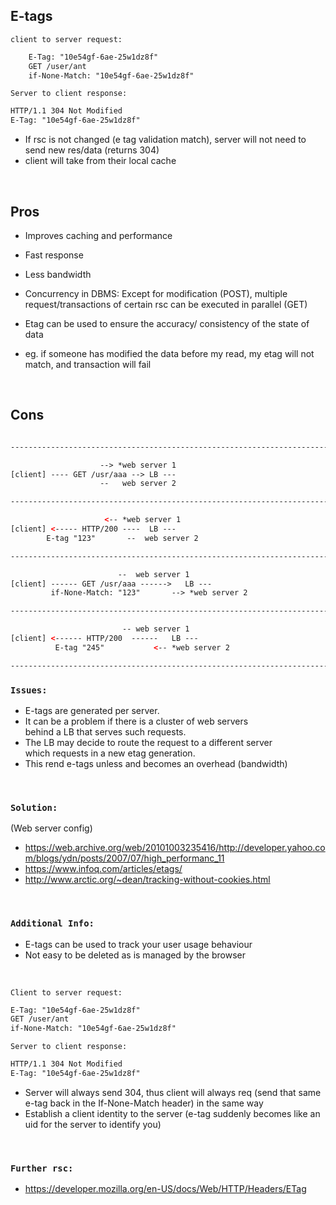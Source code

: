 ## E-tags

`client to server request:`

```html
    E-Tag: "10e54gf-6ae-25w1dz8f"
    GET /user/ant
    if-None-Match: "10e54gf-6ae-25w1dz8f"
```

`Server to client response:`
```html
HTTP/1.1 304 Not Modified
E-Tag: "10e54gf-6ae-25w1dz8f"
```

- If rsc is not changed (e tag validation match), server will not need to send new res/data (returns 304)
- client will take from their local cache

<br>

## Pros
- Improves caching and performance
- Fast response
- Less bandwidth

- Concurrency in DBMS:
Except for modification (POST), 
multiple request/transactions of certain rsc can be executed in parallel (GET)

- Etag can be used to ensure the accuracy/ consistency of the state of data

- eg. if someone has modified the data before my read, my etag will not match,
and transaction will fail

<br>

## Cons

```html

---------------------------------------------------------------------------

				 	--> *web server 1
[client] ---- GET /usr/aaa --> LB ---
				 	--   web server 2

---------------------------------------------------------------------------

				  	 <-- *web server 1
[client] <----- HTTP/200 ----  LB ---
		E-tag "123"		  --  web server 2

---------------------------------------------------------------------------

				  		--  web server 1
[client] ------ GET /usr/aaa ------>   LB ---
	     if-None-Match: "123"	  	--> *web server 2

---------------------------------------------------------------------------

				  		 -- web server 1
[client] <------ HTTP/200  ------   LB ---
	      E-tag "245"	  		<-- *web server 2

---------------------------------------------------------------------------

```

### `Issues:`<br />
- E-tags are generated per server.
- It can be a problem if there is a cluster of web servers <br /> behind a LB that serves such requests.
- The LB may decide to route the request to a different server <br /> which requests in a new etag generation.
- This rend e-tags unless and becomes an overhead (bandwidth)

<br>

### `Solution:`<br />
(Web server config)
- https://web.archive.org/web/20101003235416/http://developer.yahoo.com/blogs/ydn/posts/2007/07/high_performanc_11
- https://www.infoq.com/articles/etags/
- http://www.arctic.org/~dean/tracking-without-cookies.html

<br>

### `Additional Info:`<br />
- E-tags can be used to track your user usage behaviour
- Not easy to be deleted as is managed by the browser

<br>

`Client to server request:`
```html
E-Tag: "10e54gf-6ae-25w1dz8f"
GET /user/ant
if-None-Match: "10e54gf-6ae-25w1dz8f"
```

`Server to client response:`
```html
HTTP/1.1 304 Not Modified
E-Tag: "10e54gf-6ae-25w1dz8f"
```

- Server will always send 304, thus client will always req (send that same e-tag back in the If-None-Match header) in the same way
- Establish a client identity to the server (e-tag suddenly becomes like an uid for the server to identify you)
<br />

### `Further rsc:` <br />
- https://developer.mozilla.org/en-US/docs/Web/HTTP/Headers/ETag
